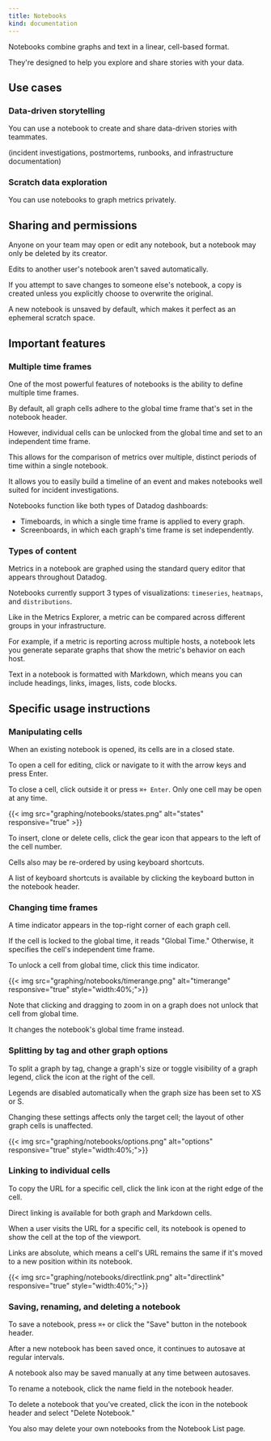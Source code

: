 ```yaml
---
title: Notebooks
kind: documentation
---
```


Notebooks combine graphs and text in a linear, cell-based format. 

They're designed to help you explore and share stories with your data.

## Use cases

### Data-driven storytelling

You can use a notebook to create and share data-driven stories with teammates. 

(incident investigations, postmortems, runbooks, and infrastructure documentation)

### Scratch data exploration

You can use notebooks to graph metrics privately. 

## Sharing and permissions

Anyone on your team may open or edit any notebook, but a notebook may only be deleted by its creator.

Edits to another user's notebook aren't saved automatically. 

If you attempt to save changes to someone else's notebook, a copy is created unless you explicitly choose to overwrite the original.

A new notebook is unsaved by default, which makes it perfect as an ephemeral scratch space.

## Important features

### Multiple time frames

One of the most powerful features of notebooks is the ability to define multiple time frames.

By default, all graph cells adhere to the global time frame that's set in the notebook header. 

However, individual cells can be unlocked from the global time and set to an independent time frame.

This allows for the comparison of metrics over multiple, distinct periods of time within a single notebook. 

It allows you to easily build a timeline of an event and makes notebooks well suited for incident investigations.

Notebooks function like both types of Datadog dashboards: 

* Timeboards, in which a single time frame is applied to every graph. 
* Screenboards, in which each graph's time frame is set independently.

### Types of content

Metrics in a notebook are graphed using the standard query editor that appears throughout Datadog. 

Notebooks currently support 3 types of visualizations: `timeseries`, `heatmaps`, and `distributions`.

Like in the Metrics Explorer, a metric can be compared across different groups in your infrastructure. 

For example, if a metric is reporting across multiple hosts, a notebook lets you generate separate graphs that show the metric's behavior on each host.

Text in a notebook is formatted with Markdown, which means you can include headings, links, images, lists, code blocks.

## Specific usage instructions

### Manipulating cells

When an existing notebook is opened, its cells are in a closed state. 

To open a cell for editing, click or navigate to it with the arrow keys and press Enter. 

To close a cell, click outside it or press `⌘+ Enter`. Only one cell may be open at any time.

{{< img src="graphing/notebooks/states.png" alt="states" responsive="true" >}}

To insert, clone or delete cells, click the gear icon that appears to the left of the cell number.

Cells also may be re-ordered by using keyboard shortcuts.

A list of keyboard shortcuts is available by clicking the keyboard button in the notebook header.

### Changing time frames

A time indicator appears in the top-right corner of each graph cell. 

If the cell is locked to the global time, it reads "Global Time." Otherwise, it specifies the cell's independent time frame.

To unlock a cell from global time, click this time indicator.

{{< img src="graphing/notebooks/timerange.png" alt="timerange" responsive="true" style="width:40%;">}}

Note that clicking and dragging to zoom in on a graph does not unlock that cell from global time. 

It changes the notebook's global time frame instead.

### Splitting by tag and other graph options

To split a graph by tag, change a graph's size or toggle visibility of a graph legend, click the icon at the right of the cell.

Legends are disabled automatically when the graph size has been set to XS or S. 

Changing these settings affects only the target cell; the layout of other graph cells is unaffected.

{{< img src="graphing/notebooks/options.png" alt="options" responsive="true" style="width:40%;">}}

### Linking to individual cells

To copy the URL for a specific cell, click the link icon at the right edge of the cell. 

Direct linking is available for both graph and Markdown cells.

When a user visits the URL for a specific cell, its notebook is opened to show the cell at the top of the viewport. 

Links are absolute, which means a cell's URL remains the same if it's moved to a new position within its notebook.

{{< img src="graphing/notebooks/directlink.png" alt="directlink" responsive="true" style="width:40%;">}}

### Saving, renaming, and deleting a notebook

To save a notebook, press `⌘+` or click the "Save" button in the notebook header. 

After a new notebook has been saved once, it continues to autosave at regular intervals. 

A notebook also may be saved manually at any time between autosaves. 

To rename a notebook, click the name field in the notebook header.

To delete a notebook that you've created, click the icon in the notebook header and select "Delete Notebook." 

You also may delete your own notebooks from the Notebook List page.

